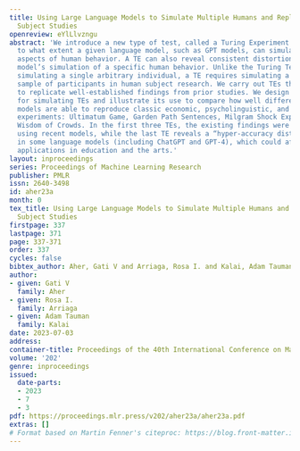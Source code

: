 ```yaml
---
title: Using Large Language Models to Simulate Multiple Humans and Replicate Human
  Subject Studies
openreview: eYlLlvzngu
abstract: 'We introduce a new type of test, called a Turing Experiment (TE), for evaluating
  to what extent a given language model, such as GPT models, can simulate different
  aspects of human behavior. A TE can also reveal consistent distortions in a language
  model’s simulation of a specific human behavior. Unlike the Turing Test, which involves
  simulating a single arbitrary individual, a TE requires simulating a representative
  sample of participants in human subject research. We carry out TEs that attempt
  to replicate well-established findings from prior studies. We design a methodology
  for simulating TEs and illustrate its use to compare how well different language
  models are able to reproduce classic economic, psycholinguistic, and social psychology
  experiments: Ultimatum Game, Garden Path Sentences, Milgram Shock Experiment, and
  Wisdom of Crowds. In the first three TEs, the existing findings were replicated
  using recent models, while the last TE reveals a “hyper-accuracy distortion” present
  in some language models (including ChatGPT and GPT-4), which could affect downstream
  applications in education and the arts.'
layout: inproceedings
series: Proceedings of Machine Learning Research
publisher: PMLR
issn: 2640-3498
id: aher23a
month: 0
tex_title: Using Large Language Models to Simulate Multiple Humans and Replicate Human
  Subject Studies
firstpage: 337
lastpage: 371
page: 337-371
order: 337
cycles: false
bibtex_author: Aher, Gati V and Arriaga, Rosa I. and Kalai, Adam Tauman
author:
- given: Gati V
  family: Aher
- given: Rosa I.
  family: Arriaga
- given: Adam Tauman
  family: Kalai
date: 2023-07-03
address: 
container-title: Proceedings of the 40th International Conference on Machine Learning
volume: '202'
genre: inproceedings
issued:
  date-parts:
  - 2023
  - 7
  - 3
pdf: https://proceedings.mlr.press/v202/aher23a/aher23a.pdf
extras: []
# Format based on Martin Fenner's citeproc: https://blog.front-matter.io/posts/citeproc-yaml-for-bibliographies/
---
```

